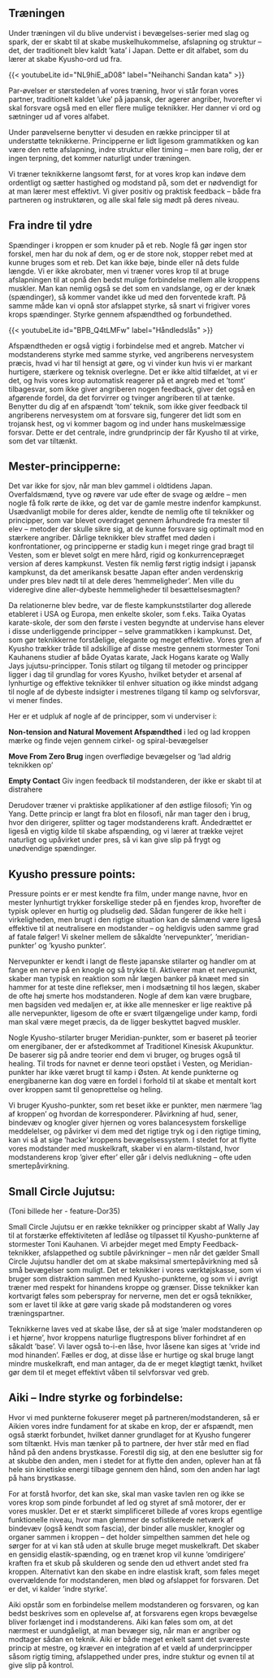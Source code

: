 ## Træningen

Under træningen vil du blive undervist i bevægelses-serier med slag og spark, der er skabt til at skabe muskelhukommelse, afslapning og struktur – det, der traditionelt blev kaldt ’kata’ i Japan. Dette er  dit alfabet, som du lærer at skabe Kyusho-ord ud fra.

{{< youtubeLite id="NL9hiE_aD08" label="Neihanchi Sandan kata" >}}

Par-øvelser er størstedelen af vores træning, hvor vi står foran vores partner, traditionelt kaldet ’uke’ på japansk, der agerer angriber, hvorefter vi skal forsvare også med en eller flere mulige teknikker. Her danner vi ord og sætninger ud af vores alfabet.

Under parøvelserne benytter vi desuden en række principper til at understøtte teknikkerne. Principperne er lidt ligesom grammatikken og kan være den rette afslapning, indre struktur eller timing – men bare rolig, der er ingen terpning, det kommer naturligt under træningen.

Vi træner teknikkerne langsomt først, for at vores krop kan indøve dem ordentligt og sætter hastighed og modstand på, som det er nødvendigt for at man lærer mest effektivt. Vi giver positiv og praktisk feedback – både fra partneren og instruktøren, og alle skal føle sig mødt på deres niveau.

## Fra indre til ydre

Spændinger i kroppen er som knuder på et reb. Nogle få gør ingen stor forskel, men har du nok af dem, og er de store nok, stopper rebet med at kunne bruges som et reb. Det kan ikke bøje, binde eller nå dets fulde længde. Vi er ikke akrobater, men vi træner vores krop til at bruge afslapningen til at opnå den bedst mulige forbindelse mellem alle kroppens muskler. Man kan nemlig også se det som en vandslange, og er der knæk (spændinger), så kommer vandet ikke ud med den forventede kraft. På samme måde kan vi opnå stor afslappet styrke, så snart vi frigiver vores krops spændinger. Styrke gennem afspændthed og forbundethed.

{{< youtubeLite id="BPB_Q4tLMFw" label="Håndledslås" >}}

Afspændtheden er også vigtig i forbindelse med et angreb. Matcher vi modstanderens styrke med samme styrke, ved angriberens nervesystem præcis, hvad vi har til hensigt at gøre, og vi vinder kun hvis vi er markant hurtigere, stærkere og teknisk overlegne. Det er ikke altid tilfældet, at vi er det, og hvis vores krop automatisk reagerer på et angreb med et ’tomt’ tilbagesvar, som ikke giver angriberen nogen feedback, giver det også en afgørende fordel, da det forvirrer og tvinger angriberen til at tænke. Benytter du dig af en afspændt ’tom’ teknik, som ikke giver feedback til angriberens nervesystem om at forsvare sig, fungerer det lidt som en trojansk hest, og vi kommer bagom og ind under hans muskelmæssige forsvar. Dette er det centrale, indre grundprincip der får Kyusho til at virke, som det var tiltænkt.

## Mester-principperne:

Det var ikke for sjov, når man blev gammel i oldtidens Japan. Overfaldsmænd, tyve og røvere var ude efter de svage og ældre – men nogle få folk rørte de ikke, og det var de gamle mestre indenfor kampkunst. Usædvanligt mobile for deres alder, kendte de nemlig ofte til teknikker og principper, som var blevet overdraget gennem århundrede fra mester til elev – metoder der skulle sikre sig, at de kunne forsvare sig optimalt mod en stærkere angriber. Dårlige teknikker blev straffet med døden i konfrontationer, og principperne er stadig kun i meget ringe grad bragt til Vesten, som er blevet solgt en mere hård, rigid og konkurrencepræget version af deres kampkunst. Vesten fik nemlig først rigtig indsigt i japansk kampkunst, da det amerikansk besatte Japan efter anden verdenskrig under pres blev nødt til at dele deres ’hemmeligheder’. Men ville du videregive dine aller-dybeste hemmeligheder til besættelsesmagten?

Da relationerne blev bedre, var de fleste kampkunststilarter dog allerede etableret i USA og Europa, men enkelte skoler, som f.eks. Taika Oyatas karate-skole, der som den første i vesten begyndte at undervise hans elever i disse underliggende principper – selve grammatikken i kampkunst. Det, som gør teknikkerne forståelige, elegante og meget effektive. Vores gren af Kyusho trækker tråde til adskillige af disse mestre gennem stormester Toni Kauhanens studier af både Oyatas karate, Jack Hogans karate og Wally Jays jujutsu-principper. Tonis stilart og tilgang til metoder og principper ligger i dag til grundlag for vores Kyusho, hvilket betyder et arsenal af lynhurtige og effektive teknikker til enhver situation og ikke mindst adgang til nogle af de dybeste indsigter i mestrenes tilgang til kamp og selvforsvar, vi mener findes.

Her er et udpluk af nogle af de principper, som vi underviser i:

**Non-tension and Natural Movement Afspændthed** i led og lad kroppen mærke og finde vejen gennem cirkel- og spiral-bevægelser

**Move From Zero Brug** ingen overflødige bevægelser og ’lad aldrig teknikken op’

**Empty Contact** Giv ingen feedback til modstanderen, der ikke er skabt til at distrahere

Derudover træner vi praktiske applikationer af den østlige filosofi; Yin og Yang. Dette princip er langt fra blot en filosofi, når man tager den i brug, hvor den dirigerer, splitter og tager modstanderens kraft. Åndedrættet er ligeså en vigtig kilde til skabe afspænding, og vi lærer at trække vejret naturligt og upåvirket under pres, så vi kan give slip på frygt og unødvendige spændinger.

## Kyusho pressure points:

Pressure points er er mest kendte fra film, under mange navne, hvor en mester lynhurtigt trykker forskellige steder på en fjendes krop, hvorefter de typisk oplever en hurtig og pludselig død. Sådan fungerer de ikke helt i virkeligheden, men brugt i den rigtige situation kan de såmænd være ligeså effektive til at neutralisere en modstander – og heldigvis uden samme grad af fatale følger! Vi skelner mellem de såkaldte ’nervepunkter’, ’meridian-punkter’ og ’kyusho punkter’.

Nervepunkter er kendt i langt de fleste japanske stilarter og handler om at fange en nerve på en knogle og så trykke til. Aktiverer man et nervepunkt, skaber man typisk en reaktion som når lægen banker på knæet med sin hammer for at teste dine reflekser, men i modsætning til hos lægen, skaber de ofte høj smerte hos modstanderen. Nogle af dem kan være brugbare, men bagsiden ved medaljen er, at ikke alle mennesker er lige reaktive på alle nervepunkter, ligesom de ofte er svært tilgængelige under kamp, fordi man skal være meget præcis, da de ligger beskyttet bagved muskler.

Nogle Kyusho-stilarter bruger Meridian-punkter, som er baseret på teorier om energibaner, der er afstedkommet af Traditionel Kinesisk Akupunktur. De baserer sig på andre teorier end dem vi bruger, og bruges også til healing. Til trods for navnet er denne teori opstået i Vesten, og Meridian-punkter har ikke været brugt til kamp i Østen. At kende punkterne og energibanerne kan dog være en fordel i forhold til at skabe et mentalt kort over kroppen samt til genoprettelse og heling.

Vi bruger Kyusho-punkter, som ret beset ikke er punkter, men nærmere ’lag af kroppen’ og hvordan de korresponderer. Påvirkning af hud, sener, bindevæv og knogler giver hjernen og vores balancesystem forskellige meddelelser, og påvirker vi dem med det rigtige tryk og i den rigtige timing, kan vi så at sige ’hacke’ kroppens bevægelsessystem. I stedet for at flytte vores modstander med muskelkraft, skaber vi en alarm-tilstand, hvor modstanderens krop ’giver efter’ eller går i delvis nedlukning – ofte uden smertepåvirkning.

## Small Circle Jujutsu:

(Toni billede her - feature-Dor35)

Small Circle Jujutsu er en række teknikker og principper skabt af Wally Jay til at forstærke effektiviteten af ledlåse og tilpasset til Kyusho-punkterne af stormester Toni Kauhanen. Vi arbejder meget med Empty Feedback-teknikker, afslappethed og subtile påvirkninger – men når det gælder Small Circle Jujutsu handler det om at skabe maksimal smertepåvirkning med så små bevægelser som muligt. Det er teknikker i vores værktøjskasse, som vi bruger som distraktion sammen med Kyusho-punkterne, og som vi i øvrigt træner med respekt for hinandens kroppe og grænser. Disse teknikker kan kortvarigt føles som peberspray for nerverne, men det er også teknikker, som er lavet til ikke at gøre varig skade på modstanderen og vores træningspartner.

Teknikkerne laves ved at skabe låse, der så at sige ’maler modstanderen op i et hjørne’, hvor kroppens naturlige flugtrespons bliver forhindret af en såkaldt ’base’. Vi laver også to-i-en låse, hvor låsene kan siges at ’vride ind mod hinanden’. Fælles er dog, at disse låse er hurtige og skal bruge langt mindre muskelkraft, end man antager, da de er meget kløgtigt tænkt, hvilket gør dem til et meget effektivt våben til selvforsvar ved greb.

## Aiki – Indre styrke og forbindelse:

Hvor vi med punkterne fokuserer meget på partneren/modstanderen, så er Aikien vores indre fundament for at skabe en krop, der er afspændt, men også stærkt forbundet, hvilket danner grundlaget for at Kyusho fungerer som tiltænkt. Hvis man tænker på to partnere, der hver står med en flad hånd på den andens brystkasse. Forestil dig sig, at den ene beslutter sig for at skubbe den anden, men i stedet for at flytte den anden, oplever han at få hele sin kinetiske energi tilbage gennem den hånd, som den anden har lagt på hans brystkasse.

For at forstå hvorfor, det kan ske, skal man vaske tavlen ren og ikke se vores krop som pinde forbundet af led og styret af små motorer, der er vores muskler. Det er et stærkt simplificeret billede af vores krops egentlige funktionelle niveau, hvor man glemmer de sofistikerede netværk af bindevæv (også kendt som fascia), der binder alle muskler, knogler og organer sammen i kroppen – det holder simpelthen sammen det hele og sørger for at vi kan stå uden at skulle bruge meget muskelkraft. Det skaber en gensidig elastik-spænding, og en trænet krop vil kunne ’omdirigere’ kraften fra et skub på skulderen og sende den ud ethvert andet sted fra kroppen. Alternativt kan den skabe en indre elastisk kraft, som føles meget overvældende for modstanderen, men blød og afslappet for forsvaren. Det er det, vi kalder ’indre styrke’.

Aiki opstår som en forbindelse mellem modstanderen og forsvaren, og kan bedst beskrives som en oplevelse af, at forsvarens egen krops bevægelse bliver forlænget ind i modstanderens. Aiki kan føles som om, at det nærmest er uundgåeligt, at man bevæger sig, når man er angriber og modtager sådan en teknik. Aiki er både meget enkelt samt det sværeste princip at mestre, og kræver en integration af et væld af underprincipper såsom rigtig timing, afslappethed under pres, indre stuktur og evnen til at give slip på kontrol.
